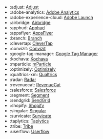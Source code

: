 <!-- To add an entry, first add an SVG logo in overrides/.icons, then add a new line item in the table. Wrap the icon filename in colons to reference it. -->

<div class="grid cards" markdown>

- :adjust: [Adjust](../data/sources/adjust.md)
- :adobe-analytics: [Adobe Analytics](../data/sources/adobe-analytics.md)
- :adobe-experience-cloud: [Adobe Launch](../data/sources/adobe.md)
- :airbridge: [Airbridge](../data/sources/airbridge.md)
- :apphud: [Apphud](../data/sources/apphud.md)
- :appsflyer: [AppsFlyer](../data/sources/appsflyer.md)
- :branch: [Branch](../data/sources/branch.md)
- :clevertap: [CleverTap](../data/sources/clevertap.md)
- :convizit: [Convizit](../data/sources/convizit.md)
- :google-tag-manager: [Google Tag Manager](../data/sources/google-tag-manager.md)
- :kochava: [Kochava](../data/sources/kochava.md)
- :mparticle: [mParticle](../data/sources/mparticle.md)
- :optimizely: [Optimizely](../data/sources/optimizely.md)
- :qualtrics-xm: [Qualtrics](../data/sources/qualtrics.md)
- :radar: [Radar](../data/sources/radar.md)
- :revenuecat: [RevenueCat](../data/sources/revenuecat.md)
- :salesforce: [Salesforce](../data/sources/salesforce-group.md)
- :segment: [Segment](../data/sources/segment.md)
- :sendgrid: [SendGrid](../data/sources/sendgrid.md)
- :shopify: [Shopify](../data/sources/shopify.md)
- :singular: [Singular](../data/sources/singular.md)
- :survicate: [Survicate](../data/sources/survicate.md)
- :taplytics: [Taplytics](../data/sources/taplytics.md)
- :tribe: [Tribe](../data/sources/tribe.md)
- :userflow: [Userflow](../data/sources/userflow.md)

</div>